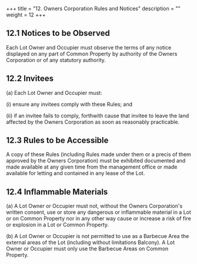 +++
title = "12. Owners Corporation Rules and Notices"
description = ""
weight = 12
+++


## 12.1	Notices to be Observed
Each Lot Owner and Occupier must observe the terms of any notice displayed on any part of Common Property by authority of the Owners Corporation or of any statutory authority.
 
## 12.2	Invitees
(a)	Each Lot Owner and Occupier must:

(i)	ensure any invitees comply with these Rules; and

(ii)	if an invitee fails to comply, forthwith cause that invitee to leave the land affected by the Owners Corporation as soon as reasonably practicable.

## 12.3	Rules to be Accessible
A copy of these Rules (including Rules made under them or a precis of them approved by the Owners Corporation) must be exhibited documented and made available at any given time from the management office or made available for letting and contained in any lease of the Lot.

## 12.4	Inflammable Materials

(a)	A Lot Owner or Occupier must not, without the Owners Corporation's written consent, use or store any dangerous or inflammable material in a Lot or on Common Property nor in any other way cause or increase a risk of fire or explosion in a Lot or Common Property.

(b)	A Lot Owner or Occupier is not permitted to use as a Barbecue Area the external areas of the Lot (including without limitations Balcony). A Lot Owner or Occupier must only use the Barbecue Areas on Common Property.

